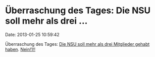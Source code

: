Überraschung des Tages: Die NSU soll mehr als drei \...
=======================================================

Date: 2013-01-25 10:59:42

Überraschung des Tages: [Die NSU soll mehr als drei Mitglieder gehabt
haben](http://www.stern.de/politik/deutschland/nsu-experte-terrorzelle-soll-mehr-als-drei-mitglieder-gehabt-haben-1960410.html).
[Nein!1!!](http://www.youtube.com/watch?v=w4aLThuU008)
